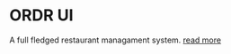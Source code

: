 # ORDR UI

A full fledged restaurant managament system.
[read more](https://github.com/extreme-coder/ORDR-ui)

